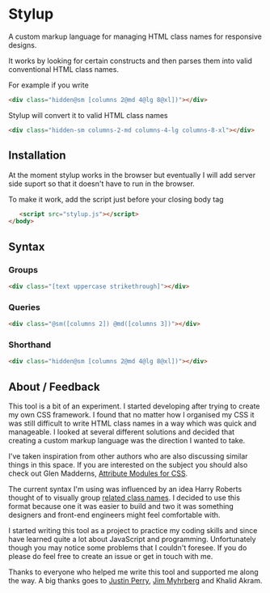 Stylup
======

A custom markup language for managing HTML class names for responsive designs.

It works by looking for certain constructs and then parses them into valid conventional HTML class names.

For example if you write

```html
<div class="hidden@sm [columns 2@md 4@lg 8@xl])"></div>
```

Stylup will convert it to valid HTML class names

```html
<div class="hidden-sm columns-2-md columns-4-lg columns-8-xl"></div>
```

## Installation

At the moment stylup works in the browser but eventually I will add server side suport so that it doesn't have to run in the browser.

To make it work, add the script just before your closing body tag

```html
   <script src="stylup.js"></script>
</body>
```
## Syntax

### Groups

```html
<div class="[text uppercase strikethrough]"></div>
```

### Queries

```html
<div class="@sm([columns 2]) @md([columns 3])"></div>
```

### Shorthand

```html
<div class="hidden@sm [columns 2@md 4@lg 8@xl])"></div>
```

## About / Feedback

This tool is a bit of an experiment. I started developing after trying to create my own CSS framework. I found that no matter how I organised my CSS it was still difficult to write HTML class names in a way which was quick and manageable. I looked at several different solutions and decided that creating a custom markup language was the direction I wanted to take.

I've taken inspiration from other authors who are also discussing similar things in this space. If you are interested on the subject you should also check out Glen Madderns, [Attribute Modules for CSS](http://glenmaddern.com/articles/introducing-am-css).

The current syntax I'm using was influenced by an idea Harry Roberts thought of to visually group [related class names](http://csswizardry.com/2014/05/grouping-related-classes-in-your-markup/). I decided to use this format because one it was easier to build and two it was something designers and front-end engineers might feel comfortable with.

I started writing this tool as a project to practice my coding skills and since have learned quite a lot about JavaScript and programming. Unfortunately though you may notice some problems that I couldn't foresee. If you do please do feel free to create an issue or get in touch with me.

Thanks to everyone who helped me write this tool and supported me along the way. A big thanks goes to [Justin Perry](https://github.com/ourmaninamsterdam), [Jim Myhrberg](https://github.com/jimeh) and Khalid Akram.

